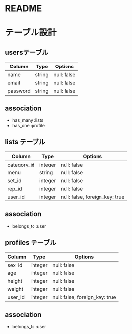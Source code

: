 # README

# テーブル設計

## usersテーブル

| Column   | Type   | Options     |
| -------- | ------ | ----------- |
| name     | string | null: false |
| email    | string | null: false |
| password | string | null: false |

## association
- has_many :lists
- has_one :profile

## lists テーブル

| Column        | Type   | Options                        |
| ------------- | ------ | ------------------------------ |
| category_id   | integer| null: false                    |
| menu          | string | null: false                    |
| set_id        | integer| null: false                    |
| rep_id        | integer| null: false                    |
| user_id       | integer| null: false, foreign_key: true |

## association

- belongs_to :user

## profiles テーブル

| Column        | Type   | Options                       |
| ------------- | ------ | ------------------------------|
| sex_id        | integer| null: false                   |
| age           | integer| null: false                   |
| height        | integer| null: false                   |
| weight        | integer| null: false                   |
| user_id       | integer| null: false, foreign_key: true|

## association

- belongs_to :user